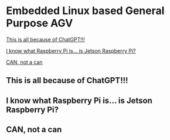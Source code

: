 # Embedded Linux based General Purpose AGV


[This is all because of ChatGPT!!!](#this-is-all-because-of-chatgpt)

[I know what Raspberry Pi is... is Jetson Raspberry Pi?](#i-know-what-raspberry-pi-is-is-jetson-raspberry-pi)

[CAN, not a can](#can-not-a-can)


## This is all because of ChatGPT!!!


## I know what Raspberry Pi is... is Jetson Raspberry Pi?


## CAN, not a can